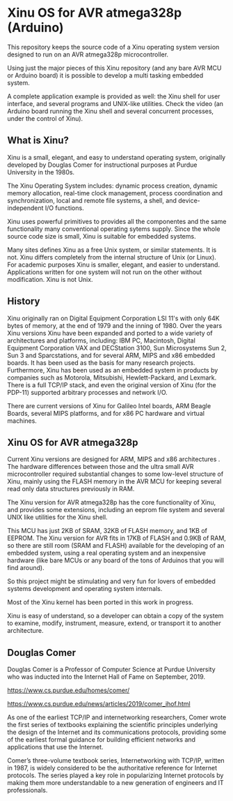 # Xinu OS for AVR atmega328p (Arduino)

This repository keeps the source code of a Xinu operating system version designed to run on an AVR atmega328p microcontroller. 

Using just the major pieces of this Xinu repository (and any bare AVR MCU or Arduino board) it is possible to develop a multi tasking embedded system.

A complete application example is provided as well: the Xinu shell for user interface, and several programs and UNIX-like utilities.
Check the video (an Arduino board running the Xinu shell and several concurrent processes, under the control of Xinu).

## What is Xinu?

Xinu is a small, elegant, and easy to understand operating system, originally developed by Douglas Comer for instructional purposes at Purdue University in the 1980s.

The Xinu Operating System includes: dynamic process creation, dynamic memory allocation, real-time clock management, process coordination and synchronization, local and remote file systems, a shell, and device-independent I/O functions.  

Xinu uses powerful primitives to provides all the componentes and the same functionality many conventional operating sytems supply. Since the whole source code size is small, Xinu is suitable for embedded systems.

Many sites defines Xinu as a free Unix system, or similar statements. It is not. Xinu differs completely from the internal structure of Unix (or Linux). For academic purposes Xinu is smaller, elegant, and easier to understand. Applications written for one system will not run on the other without modification. Xinu is not Unix.

## History

Xinu originally ran on Digital Equipment Corporation LSI 11's with only 64K bytes of memory, at the end of 1979 and the inning of 1980. Over the years Xinu versions Xinu have been expanded and ported to a wide variety of architectures and platforms, including: IBM PC, Macintosh, Digital Equipment Corporation VAX and DECStation 3100, Sun Microsystems Sun 2, Sun 3 and Sparcstations, and for several ARM, MIPS and x86 embedded boards. It has been used as the basis for many research projects. Furthermore, Xinu has been used as an embedded system in products by companies such as Motorola, Mitsubishi, Hewlett-Packard, and Lexmark. There is a full TCP/IP stack, and even the original version of Xinu (for the PDP-11) supported arbitrary processes and network I/O.

There are current versions of Xinu for Galileo Intel boards, ARM Beagle Boards, several MIPS platforms, and for x86 PC hardware and virtual machines.

## Xinu OS for AVR atmega328p

Current Xinu versions are designed for ARM, MIPS and x86 architectures . The hardware differences between those and the ultra small AVR microcontroller required substantial changes to some low-level structure of Xinu, mainly using the FLASH memory in the AVR MCU for keeping several read only data structures previously
in RAM.

The Xinu version for AVR atmega328p has the core functionality of Xinu, and provides some extensions, including an eeprom file system and several UNIX like utilities for the Xinu shell.



This MCU has just 2KB of SRAM, 32KB of FLASH memory, and 1KB of EEPROM. The Xinu version for AVR fits in 17KB of FLASH and 0.9KB of RAM, so there are still room (SRAM and FLASH) available for the developing  of an embedded system, using  a real operating system and an inexpensive hardware (like bare MCUs or any board of the tons of Arduinos that you will find around).

So this project might be stimulating and very fun for lovers of embedded systems development and operating system internals.

Most of the Xinu kernel has been ported in this work in progress. 

Xinu is easy of understand, so a developer can obtain a copy 
of the system to examine, modify, instrument, measure, extend, or transport it to another architecture.


## Douglas Comer

Douglas Comer is a Professor of Computer Science at Purdue University who
was inducted into the Internet Hall of Fame on September, 2019.

https://www.cs.purdue.edu/homes/comer/

https://www.cs.purdue.edu/news/articles/2019/comer_ihof.html

As one of the earliest TCP/IP and internetworking researchers, Comer wrote the first series of textbooks explaining the scientific principles underlying the design of the Internet and its communications protocols, providing some of the earliest formal guidance for building efficient networks and applications that use the Internet. 

Comer’s three-volume textbook series, Internetworking with TCP/IP, written in 1987, is widely considered to be the authoritative reference for Internet protocols. The series played a key role in popularizing Internet protocols by making them more understandable to a new generation of engineers and IT professionals. 

